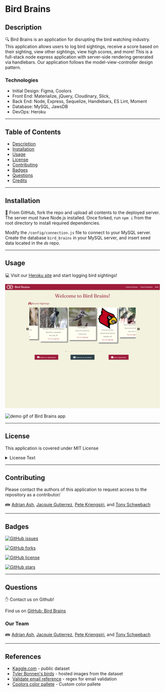 # Bird Brains

## Description
🔍 Bird Brains is an application for disrupting the bird watching industry. This application allows users to log bird sightings, receive a score based on their sighting, view other sightings, view high scores, and more!  This is a full-stack node express application with server-side rendering generated via handlebars.  Our application follows the model-view-controller design pattern.


### Technologies
* Initial Design: Figma, Coolors
* Front End: Materialize, jQuery, Cloudinary, Slick, 
* Back End: Node, Express, Sequelize, Handlebars, ES Lint, Moment
* Database: MySQL,  JawsDB
* DevOps: Heroku

---

## Table of Contents
- [Description](#Description)
- [Installation](#Installation)
- [Usage](#Usage)
- [License](#License)
- [Contributing](#Contributing)
- [Badges](#Badges)
- [Questions](#Questions)
- [Credits](#Credits)

---

## Installation
💾 From GitHub, fork the repo and upload all contents to the deployed server. The server must have Node.js installed. Once forked, run `npm i` from the root directory to install required dependencies.

Modify the `/config/connection.js` file to connect to your MySQL server. Create the database `bird_brains` in your MySQL server, and insert seed data located in the `db` repo.

---

## Usage
💻 Visit our [Heroku site](https://bird-brains.herokuapp.com/) and start logging bird sightings!

![screenshot of Bird Brains homepage](./public/assets/imgs/screenshot.png)

![demo gif of Bird Brains app](./public/assets/imgs/bird_brains.gif)

---

## License
This application is covered under MIT License

<details>
  <summary>
    License Text
  </summary> 

```

Copyright (c) 2021  Adrian Ash, Jacquie Gutierrez, Pete Kriengsiri, Tony Schwebach

Permission is hereby granted, free of charge, to any person obtaining a copy
of this software and associated documentation files (the "Software"), to deal
in the Software without restriction, including without limitation the rights
to use, copy, modify, merge, publish, distribute, sublicense, and/or sell
copies of the Software, and to permit persons to whom the Software is
furnished to do so, subject to the following conditions:
      
The above copyright notice and this permission notice shall be included in all
copies or substantial portions of the Software.
      
THE SOFTWARE IS PROVIDED "AS IS", WITHOUT WARRANTY OF ANY KIND, EXPRESS OR
IMPLIED, INCLUDING BUT NOT LIMITED TO THE WARRANTIES OF MERCHANTABILITY,
FITNESS FOR A PARTICULAR PURPOSE AND NONINFRINGEMENT. IN NO EVENT SHALL THE
AUTHORS OR COPYRIGHT HOLDERS BE LIABLE FOR ANY CLAIM, DAMAGES OR OTHER
LIABILITY, WHETHER IN AN ACTION OF CONTRACT, TORT OR OTHERWISE, ARISING FROM,
OUT OF OR IN CONNECTION WITH THE SOFTWARE OR THE USE OR OTHER DEALINGS IN THE
SOFTWARE.

```
</details>

---

## Contributing
Please contact the authors of this application to request access to the repository as a contributor/

👪 [Adrian Ash](https://github.com/ashadria1), [Jacquie Gutierrez](https://github.com/Jacquie24), [Pete Kriengsiri](https://github.com/pkriengsiri), and [Tony Schwebach](https://github.com/tonyschwebach)

---

## Badges
[![GitHub issues](https://img.shields.io/github/issues/pkriengsiri/bird-brains)](https://github.com/pkriengsiri/bird-brains/issues)

[![GitHub forks](https://img.shields.io/github/forks/pkriengsiri/bird-brains)](https://github.com/pkriengsiri/bird-brains/network)

[![GitHub license](https://img.shields.io/github/license/pkriengsiri/bird-brains)](https://github.com/pkriengsiri/bird-brains/blob/main/LICENSE)

[![GitHub stars](https://img.shields.io/github/stars/pkriengsiri/bird-brains)](https://github.com/pkriengsiri/bird-brains/stargazers)

---

## Questions
✋ Contact us on Github!

Find us on [GitHub: Bird Brains](https://github.com/pkriengsiri/bird-brains) 

### Our Team
👪 [Adrian Ash](https://github.com/ashadria1), [Jacquie Gutierrez](https://github.com/Jacquie24), [Pete Kriengsiri](https://github.com/pkriengsiri), and [Tony Schwebach](https://github.com/tonyschwebach)

---

## References
* [Kaggle.com](https://www.kaggle.com/veeralakrishna/200-bird-species-with-11788-images) - public dataset
* [Tyler Bonnen's birds](https://github.com/tzler/birds) - hosted images from the dataset
* [Validate email reference](https://stackoverflow.com/questions/46155/how-to-validate-an-email-address-in-javascript) - regex for email validation
* [Coolors color pallete](https://coolors.co/) - Custom color pallete



